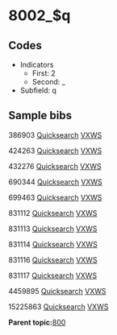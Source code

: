# 8002\_$q

## Codes

-   Indicators
    -   First: 2
    -   Second: \_
-   Subfield: q

## Sample bibs

386903 [Quicksearch](https://search.library.yale.edu/catalog/386903) [VXWS](http://prodorbis.library.yale.edu:7014/vxws/GetHoldingsService?bibId=386903)

424263 [Quicksearch](https://search.library.yale.edu/catalog/424263) [VXWS](http://prodorbis.library.yale.edu:7014/vxws/GetHoldingsService?bibId=424263)

432276 [Quicksearch](https://search.library.yale.edu/catalog/432276) [VXWS](http://prodorbis.library.yale.edu:7014/vxws/GetHoldingsService?bibId=432276)

690344 [Quicksearch](https://search.library.yale.edu/catalog/690344) [VXWS](http://prodorbis.library.yale.edu:7014/vxws/GetHoldingsService?bibId=690344)

699463 [Quicksearch](https://search.library.yale.edu/catalog/699463) [VXWS](http://prodorbis.library.yale.edu:7014/vxws/GetHoldingsService?bibId=699463)

831112 [Quicksearch](https://search.library.yale.edu/catalog/831112) [VXWS](http://prodorbis.library.yale.edu:7014/vxws/GetHoldingsService?bibId=831112)

831113 [Quicksearch](https://search.library.yale.edu/catalog/831113) [VXWS](http://prodorbis.library.yale.edu:7014/vxws/GetHoldingsService?bibId=831113)

831114 [Quicksearch](https://search.library.yale.edu/catalog/831114) [VXWS](http://prodorbis.library.yale.edu:7014/vxws/GetHoldingsService?bibId=831114)

831116 [Quicksearch](https://search.library.yale.edu/catalog/831116) [VXWS](http://prodorbis.library.yale.edu:7014/vxws/GetHoldingsService?bibId=831116)

831117 [Quicksearch](https://search.library.yale.edu/catalog/831117) [VXWS](http://prodorbis.library.yale.edu:7014/vxws/GetHoldingsService?bibId=831117)

4459895 [Quicksearch](https://search.library.yale.edu/catalog/4459895) [VXWS](http://prodorbis.library.yale.edu:7014/vxws/GetHoldingsService?bibId=4459895)

15225863 [Quicksearch](https://search.library.yale.edu/catalog/15225863) [VXWS](http://prodorbis.library.yale.edu:7014/vxws/GetHoldingsService?bibId=15225863)

**Parent topic:**[800](../../tags/800/800.md)

